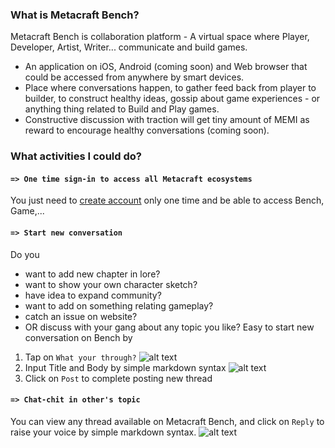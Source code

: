 ### What is Metacraft Bench?
Metacraft Bench is collaboration platform - A virtual space where Player, Developer, Artist, Writer... communicate and build games. 
- An application on iOS, Android (coming soon) and Web browser that could be accessed from anywhere by smart devices.
- Place where conversations happen, to gather feed back from player to builder, to construct healthy ideas, gossip about game experiences - or anything thing related to Build and Play games.
- Constructive discussion with traction will get tiny amount of MEMI as reward to encourage healthy conversations (coming soon).

### What activities I could do?
#### `=> One time sign-in to access all Metacraft ecosystems`
You just need to [create account](https://docs.stormgate.io/guide/getting-started/create-account) only one time and be able to access Bench, Game,... 
#### `=> Start new conversation`
Do you 
- want to add new chapter in lore?
- want to show your own character sketch?
- have idea to expand community?
- want to add on something relating gameplay?
- catch an issue on website?
- OR discuss with your gang about any topic you like?
Easy to start new conversation on Bench by
1. Tap on `What your through?`
![alt text](https://cdn.stormgate.io/documents/bench/Start-new-conversation.png)
2. Input Title and Body by simple markdown syntax
![alt text](https://cdn.stormgate.io/documents/bench/input-thread.png)
3. Click on `Post` to complete posting new thread
#### `=> Chat-chit in other's topic`
You can view any thread available on Metacraft Bench, and click on `Reply` to raise your voice by simple markdown syntax.
![alt text](https://cdn.stormgate.io/documents/bench/input-comment.png)
